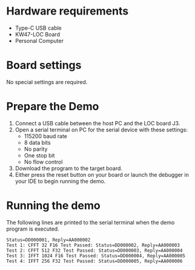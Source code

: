 Hardware requirements
=====================
- Type-C USB cable
- KW47-LOC Board
- Personal Computer

Board settings
==============
No special settings are required.

Prepare the Demo
================
1. Connect a USB cable between the host PC and the LOC board J3.
2. Open a serial terminal on PC for the serial device with these settings:
    - 115200 baud rate
    - 8 data bits
    - No parity
    - One stop bit
    - No flow control
3. Download the program to the target board.
4. Either press the reset button on your board or launch the debugger in your IDE to begin running
   the demo.

Running the demo
================
The following lines are printed to the serial terminal when the demo program is executed.
~~~~~~~~~~~~~~~~~~~~~~~~~~~~~~~~~~~~~~~~
Status=DD000001, Reply=AA000002
Test 1: CFFT 32 F16 Test Passed: Status=DD000002, Reply=AA000003
Test 2: CFFT 512 F32 Test Passed: Status=DD000003, Reply=AA000004
Test 3: IFFT 1024 F16 Test Passed: Status=DD000004, Reply=AA000005
Test 4: IFFT 256 F32 Test Passed: Status=DD000005, Reply=AA000006
~~~~~~~~~~~~~~~~~~~~~~~~~~~~~~~~~~~~~~~~

